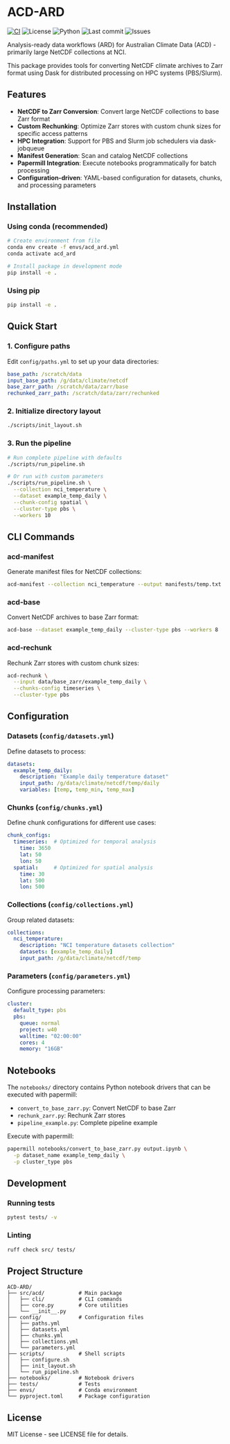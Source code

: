 # ACD-ARD
[![CI](https://github.com/Thomas-Moore-Creative/ACD-ARD/actions/workflows/ci.yml/badge.svg?branch=main)](https://github.com/Thomas-Moore-Creative/ACD-ARD/actions/workflows/ci.yml)
![License](https://img.shields.io/badge/License-MIT-yellow.svg)
![Python](https://img.shields.io/badge/python-3.11-blue)
![Last commit](https://img.shields.io/github/last-commit/Thomas-Moore-Creative/ACD-ARD)
![Issues](https://img.shields.io/github/issues/Thomas-Moore-Creative/ACD-ARD)

Analysis-ready data workflows (ARD) for Australian Climate Data (ACD) - primarily large NetCDF collections at NCI.

This package provides tools for converting NetCDF climate archives to Zarr format using Dask for distributed processing on HPC systems (PBS/Slurm).

## Features

- **NetCDF to Zarr Conversion**: Convert large NetCDF collections to base Zarr format
- **Custom Rechunking**: Optimize Zarr stores with custom chunk sizes for specific access patterns
- **HPC Integration**: Support for PBS and Slurm job schedulers via dask-jobqueue
- **Manifest Generation**: Scan and catalog NetCDF collections
- **Papermill Integration**: Execute notebooks programmatically for batch processing
- **Configuration-driven**: YAML-based configuration for datasets, chunks, and processing parameters

## Installation

### Using conda (recommended)

```bash
# Create environment from file
conda env create -f envs/acd_ard.yml
conda activate acd_ard

# Install package in development mode
pip install -e .
```

### Using pip

```bash
pip install -e .
```

## Quick Start

### 1. Configure paths

Edit `config/paths.yml` to set up your data directories:

```yaml
base_path: /scratch/data
input_base_path: /g/data/climate/netcdf
base_zarr_path: /scratch/data/zarr/base
rechunked_zarr_path: /scratch/data/zarr/rechunked
```

### 2. Initialize directory layout

```bash
./scripts/init_layout.sh
```

### 3. Run the pipeline

```bash
# Run complete pipeline with defaults
./scripts/run_pipeline.sh

# Or run with custom parameters
./scripts/run_pipeline.sh \
  --collection nci_temperature \
  --dataset example_temp_daily \
  --chunk-config spatial \
  --cluster-type pbs \
  --workers 10
```

## CLI Commands

### acd-manifest

Generate manifest files for NetCDF collections:

```bash
acd-manifest --collection nci_temperature --output manifests/temp.txt
```

### acd-base

Convert NetCDF archives to base Zarr format:

```bash
acd-base --dataset example_temp_daily --cluster-type pbs --workers 8
```

### acd-rechunk

Rechunk Zarr stores with custom chunk sizes:

```bash
acd-rechunk \
  --input data/base_zarr/example_temp_daily \
  --chunks-config timeseries \
  --cluster-type pbs
```

## Configuration

### Datasets (`config/datasets.yml`)

Define datasets to process:

```yaml
datasets:
  example_temp_daily:
    description: "Example daily temperature dataset"
    input_path: /g/data/climate/netcdf/temp/daily
    variables: [temp, temp_min, temp_max]
```

### Chunks (`config/chunks.yml`)

Define chunk configurations for different use cases:

```yaml
chunk_configs:
  timeseries:  # Optimized for temporal analysis
    time: 3650
    lat: 50
    lon: 50
  spatial:     # Optimized for spatial analysis
    time: 30
    lat: 500
    lon: 500
```

### Collections (`config/collections.yml`)

Group related datasets:

```yaml
collections:
  nci_temperature:
    description: "NCI temperature datasets collection"
    datasets: [example_temp_daily]
    input_path: /g/data/climate/netcdf/temp
```

### Parameters (`config/parameters.yml`)

Configure processing parameters:

```yaml
cluster:
  default_type: pbs
  pbs:
    queue: normal
    project: w40
    walltime: "02:00:00"
    cores: 4
    memory: "16GB"
```

## Notebooks

The `notebooks/` directory contains Python notebook drivers that can be executed with papermill:

- `convert_to_base_zarr.py`: Convert NetCDF to base Zarr
- `rechunk_zarr.py`: Rechunk Zarr stores
- `pipeline_example.py`: Complete pipeline example

Execute with papermill:

```bash
papermill notebooks/convert_to_base_zarr.py output.ipynb \
  -p dataset_name example_temp_daily \
  -p cluster_type pbs
```

## Development

### Running tests

```bash
pytest tests/ -v
```

### Linting

```bash
ruff check src/ tests/
```

## Project Structure

```
ACD-ARD/
├── src/acd/           # Main package
│   ├── cli/           # CLI commands
│   ├── core.py        # Core utilities
│   └── __init__.py
├── config/            # Configuration files
│   ├── paths.yml
│   ├── datasets.yml
│   ├── chunks.yml
│   ├── collections.yml
│   └── parameters.yml
├── scripts/           # Shell scripts
│   ├── configure.sh
│   ├── init_layout.sh
│   └── run_pipeline.sh
├── notebooks/         # Notebook drivers
├── tests/             # Tests
├── envs/              # Conda environment
└── pyproject.toml     # Package configuration
```

## License

MIT License - see LICENSE file for details.
